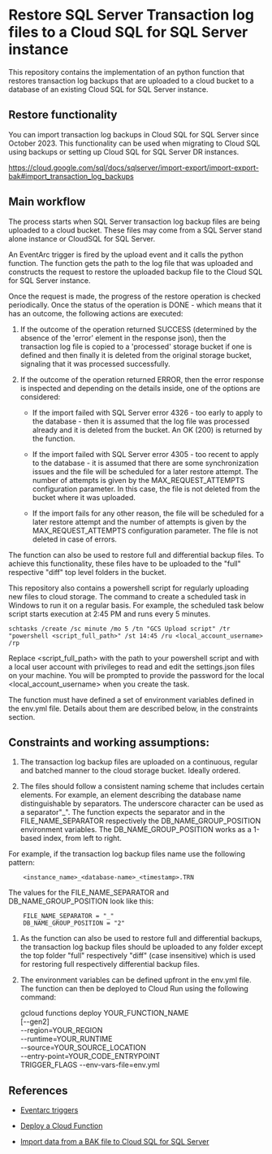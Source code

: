 # Restore SQL Server Transaction log files to a Cloud SQL for SQL Server instance



This repository contains the implementation of an python function that restores transaction log backups that are uploaded to a cloud bucket to a database of an existing Cloud SQL for SQL Server instance.



## Restore functionality



You can import transaction log backups in Cloud SQL for SQL Server since October 2023. This functionality can be used when migrating to Cloud SQL using backups or setting up Cloud SQL for SQL Server DR instances. 

https://cloud.google.com/sql/docs/sqlserver/import-export/import-export-bak#import_transaction_log_backups



## Main workflow



The process starts when SQL Server transaction log backup files are being uploaded to a cloud bucket. These files may come from a SQL Server stand alone instance or CloudSQL for SQL Server.

An EventArc trigger is fired by the upload event and it calls the python function. The function gets the path to the log file that was uploaded and constructs the request to restore the uploaded backup file to the Cloud SQL for SQL Server instance.



Once the request is made, the progress of the restore operation is checked periodically. Once the status of the operation is DONE - which means that it has an outcome, the following actions are executed:



 1. If the outcome of the operation returned SUCCESS (determined by the absence of the 'error' element in the response json), then the transaction log file is copied to a 'processed' storage bucket if one is defined and then finally it is deleted from the original storage bucket, signaling that it was processed successfully.



 1. If the outcome of the operation returned ERROR, then the error response is inspected and depending on the details inside, one of the options are considered:



    * If the import failed with SQL Server error 4326 - too early to apply to the database - then it is assumed that the log file was processed already and it is deleted from the bucket. An OK (200) is returned by the function.



    * If the import failed with SQL Server error 4305 - too recent to apply to the database - it is assumed that there are some synchronization issues and the file will be scheduled for a later restore attempt. The number of attempts is given by the MAX_REQUEST_ATTEMPTS configuration parameter. In this case, the file is not deleted from the bucket where it was uploaded.



    * If the import fails for any other reason, the file will be scheduled for a later restore attempt and the number of attempts is given by the MAX_REQUEST_ATTEMPTS configuration parameter. The file is not deleted in case of errors.



The function can also be used to restore full and differential backup files. To achieve this functionality, these files have to be uploaded to the "full" respective "diff" top level folders in the bucket.


This repository also contains a powershell script for regularly uploading new files to cloud storage. The command to create a scheduled task in Windows to run it on a regular basis. For example, the scheduled task below script starts execution at 2:45 PM and runs every 5 minutes.



    schtasks /create /sc minute /mo 5 /tn "GCS Upload script" /tr "powershell <script_full_path>" /st 14:45 /ru <local_account_username> /rp 



Replace <script_full_path> with the path to your powershell script and <username> with a local user account with privileges to read and edit the settings.json files on your machine. You will be prompted to provide the password for the local <local_account_username> when you create the task.



The function must have defined a set of environment variables defined in the env.yml file. Details about them are described below, in the constraints section.



## Constraints and working assumptions:



1. The transaction log backup files are uploaded on a continuous, regular and batched manner to the cloud storage bucket. Ideally ordered.



1. The files should follow a consistent naming scheme that includes certain elements. For example, an element describing the database name distinguishable by separators. The underscore character can be used as a separator"_". The function expects the separator and in the FILE_NAME_SEPARATOR respectively the DB_NAME_GROUP_POSITION environment variables. The DB_NAME_GROUP_POSITION works as a 1-based index, from left to right. 

For example, if the transaction log backup files name use the following pattern:

        <instance_name>_<database-name>_<timestamp>.TRN

The values for the FILE_NAME_SEPARATOR and DB_NAME_GROUP_POSITION look like this:


        FILE_NAME_SEPARATOR = "_"
        DB_NAME_GROUP_POSITION = "2"


1. As the function can also be used to restore full and differential backups, the transaction log backup files should be uploaded to any folder except the top folder "full" respectively "diff" (case insensitive) which is used for restoring full respectively differential backup files.

1. The environment variables can be defined upfront in the env.yml file. The function can then be deployed to Cloud Run using the following command:


    gcloud functions deploy YOUR_FUNCTION_NAME \
    [--gen2] \
    --region=YOUR_REGION \
    --runtime=YOUR_RUNTIME \
    --source=YOUR_SOURCE_LOCATION \
    --entry-point=YOUR_CODE_ENTRYPOINT \
    TRIGGER_FLAGS
    --env-vars-file=env.yml


## References



* [Eventarc triggers](https://cloud.google.com/functions/docs/calling/eventarc)

* [Deploy a Cloud Function](https://cloud.google.com/functions/docs/deploy)

* [Import data from a BAK file to Cloud SQL for SQL Server](https://cloud.google.com/sql/docs/sqlserver/import-export/import-export-bak#import_data_from_a_bak_file_to)
